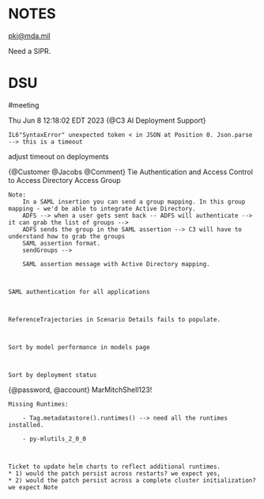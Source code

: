# NOTES


pki@mda.mil

Need a SIPR.

# DSU
#meeting

Thu Jun  8 12:18:02 EDT 2023
{@C3 AI Deployment Support}

`IL6"SyntaxError" unexpected token < in JSON at Position 0. Json.parse --> this is a timeout`

 adjust timeout on deployments

{@Customer @Jacobs @Comment} Tie Authentication and Access Control to Access Directory Access Group

    Note:
        In a SAML insertion you can send a group mapping. In this group mapping - we'd be able to integrate Active Directory.
        ADFS --> when a user gets sent back -- ADFS will authenticate --> it can grab the list of groups -->
        ADFS sends the group in the SAML assertion --> C3 will have to understand how to grab the groups
        SAML assertion format.
        sendGroups -->

        SAML assertion message with Active Directory mapping.



    SAML authentication for all applications



    ReferenceTrajectories in Scenario Details fails to populate.



    Sort by model performance in models page



    Sort by deployment status

{@password, @account}
MarMitchShell123!



    Missing Runtimes:

        - Tag.metadatastore().runtimes() --> need all the runtimes installed.

        - py-mlutils_2_0_0



    Ticket to update helm charts to reflect additional runtimes.
    * 1) would the patch persist across restarts? we expect yes,
    * 2) would the patch persist across a complete cluster initialization? we expect Note
